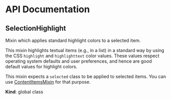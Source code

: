 # API Documentation
<a name="SelectionHighlight"></a>

## SelectionHighlight
Mixin which applies standard highlight colors to a selected item.

This mixin highlights textual items (e.g., in a list) in a standard way by
using the CSS `highlight` and `highlighttext` color values. These values
respect operating system defaults and user preferences, and hence are good
default values for highlight colors.

This mixin expects a `selected` class to be applied to selected items. You
can use [ContentItemsMixin](ContentItemsMixin.md) for that purpose.

  **Kind**: global class
